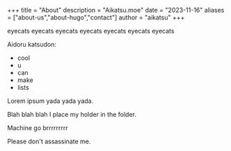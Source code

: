 +++
title = "About"
description = "Aikatsu.moe"
date = "2023-11-16"
aliases = ["about-us","about-hugo","contact"]
author = "aikatsu"
+++

eyecats eyecats eyecats eyecats eyecats eyecats eyecats 

Aidoru katsudon:

* cool
* u
* can
* make
* lists

Lorem ipsum yada yada yada.

Blah blah blah I place my holder in the folder.

Machine go brrrrrrrrr

Please don't assassinate me.


